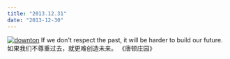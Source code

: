 ```yaml
---
title: "2013.12.31"
date: "2013-12-30"
---
```


[![downton](/wp-content/uploads/2013/12/downton-300x129.jpg)](/wp-content/uploads/2013/12/downton.jpg) If we don't respect the past, it will be harder to build our future. 如果我们不尊重过去，就更难创造未来。 《唐顿庄园》
